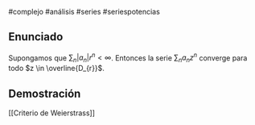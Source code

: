 #complejo #análisis #series #seriespotencias 

## Enunciado

Supongamos que $\sum_{n}\lvert a_{n} \rvert r^n <\infty$. Entonces la serie $\sum_{n}a_{n}z^n$ converge para todo $z \in \overline{D_{r}}$.

## Demostración

[[Criterio de Weierstrass]]